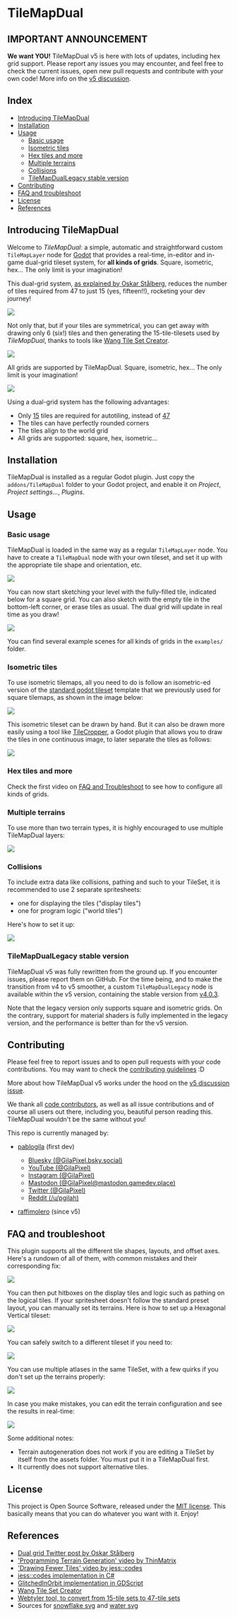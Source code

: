 # TileMapDual


## IMPORTANT ANNOUNCEMENT

**We want YOU!** TileMapDual v5 is here with lots of updates, including hex grid support. Please report any issues you may encounter, and feel free to check the current issues, open new pull requests and contribute with your own code!
More info on the [v5 discussion](https://github.com/pablogila/TileMapDual/issues/16).


## Index

- [Introducing TileMapDual](#introducing-tilemapdual)
- [Installation](#installation)
- [Usage](#usage)
    - [Basic usage](#basic-usage)
    - [Isometric tiles](#isometric-tiles)
    - [Hex tiles and more](#hex-tiles-and-more)
    - [Multiple terrains](#multiple-terrains)
    - [Collisions](#collisions)
    - [TileMapDualLegacy stable version](#tilemapduallegacy-stable-version)
- [Contributing](#contributing)
- [FAQ and troubleshoot](#faq-and-troubleshoot)
- [License](#license)
- [References](#references)


## Introducing TileMapDual

Welcome to *TileMapDual*: a simple, automatic and straightforward custom `TileMapLayer` node for [Godot](https://github.com/godotengine/godot) that provides a real-time, in-editor and in-game dual-grid tileset system, for **all kinds of grids**. Square, isometric, hex... The only limit is your imagination!  

This dual-grid system, [as explained by Oskar Stålberg](https://x.com/OskSta/status/1448248658865049605), reduces the number of tiles required from 47 to just 15 (yes, fifteen!!), rocketing your dev journey!  

![](docs/demo_jess.gif)  

Not only that, but if your tiles are symmetrical, you can get away with drawing only 6 (six!) tiles and then generating the 15-tile-tilesets used by *TileMapDual*, thanks to tools like [Wang Tile Set Creator](https://github.com/kleingeist37/godot-wang-converter).  

![](docs/reference_dual.jpeg)  

All grids are supported by TileMapDual. Square, isometric, hex... The only limit is your imagination!  

![](docs/demo_iso.gif)  


Using a dual-grid system has the following advantages:  
- Only [15](https://user-images.githubusercontent.com/47016402/87044518-ee28fa80-c1f6-11ea-86f5-de53e86fcbb6.png) tiles are required for autotiling, instead of [47](https://user-images.githubusercontent.com/47016402/87044533-f5e89f00-c1f6-11ea-9178-67b2e357ee8a.png)
- The tiles can have perfectly rounded corners
- The tiles align to the world grid
- All grids are supported: square, hex, isometric...


## Installation

TileMapDual is installed as a regular Godot plugin.
Just copy the `addons/TileMapDual` folder to your Godot project, and enable it on *Project*, *Project settings...*, *Plugins*.  


## Usage

### Basic usage

TileMapDual is loaded in the same way as a regular `TileMapLayer` node.
You have to create a `TileMapDual` node with your own tileset, and set it up with the appropriate tile shape and orientation, etc.

![](docs/setup.gif)


You can now start sketching your level with the fully-filled tile, indicated below for a square grid.
You can also sketch with the empty tile in the bottom-left corner, or erase tiles as usual. The dual grid will update in real time as you draw! 

![](docs/reference_tileset_standard.png)

You can find several example scenes for all kinds of grids in the `examples/` folder.


### Isometric tiles

To use isometric tilemaps, all you need to do is follow an isometric-ed version of the [standard godot tileset](https://user-images.githubusercontent.com/47016402/87044518-ee28fa80-c1f6-11ea-86f5-de53e86fcbb6.png) template that we previously used for square tilemaps, as shown in the image below:  

![](docs/reference_tileset_isometric.svg)  

This isometric tileset can be drawn by hand.
But it can also be drawn more easily using a tool like [TileCropper](https://github.com/pablogila/TileCropper), a Godot plugin that allows you to draw the tiles in one continuous image, to later separate the tiles as follows:  

![](docs/reference_tilecropper.png)  


### Hex tiles and more

Check the first video on [FAQ and Troubleshoot](#faq-and-troubleshoot) to see how to configure all kinds of grids.


### Multiple terrains

To use more than two terrain types, it is highly encouraged to use multiple TileMapDual layers:

![](docs/multiple_layers.gif)


### Collisions

To include extra data like collisions, pathing and such to your TileSet, it is recommended to use 2 separate spritesheets:
- one for displaying the tiles ("display tiles")
- one for program logic ("world tiles")

Here's how to set it up:

![](docs/custom_drawing_sprites.gif)


### TileMapDualLegacy stable version

TileMapDual v5 was fully rewritten from the ground up. If you encounter issues, please report them on GitHub. For the time being, and to make the transition from v4 to v5 smoother, a custom `TileMapDualLegacy` node is available within the v5 version, containing the stable version from [v4.0.3](https://github.com/pablogila/TileMapDual/tree/v4.0.3).

Note that the legacy version only supports square and isometric grids. On the contrary, support for material shaders is fully implemented in the legacy version, and the performance is better than for the v5 version.


## Contributing

Please feel free to report issues and to open pull requests with your code contributions. You may want to check the [contributing guidelines](CONTRIBUTING.md) :D

More about how TileMapDual v5 works under the hood on the [v5 discussion issue](https://github.com/pablogila/TileMapDual/issues/16).

We thank all [code contributors](https://github.com/pablogila/TileMapDual/graphs/contributors), as well as all issue contributions and of course all users out there, including you, beautiful person reading this. TileMapDual wouldn't be the same without you!

This repo is currently managed by:

- [pablogila](https://github.com/pablogila) (first dev)
    - [Bluesky (@GilaPixel.bsky.social)](https://bsky.app/profile/gilapixel.bsky.social)
    - [YouTube (@GilaPixel)](https://www.youtube.com/@gilapixel)
    - [Instagram (@GilaPixel)](https://www.instagram.com/gilapixel/)
    - [Mastodon (@GilaPixel@mastodon.gamedev.place)](https://mastodon.gamedev.place/@GilaPixel)
    - [Twitter (@GilaPixel)](https://x.com/gilapixel)
    - [Reddit (/u/pgilah)](https://www.reddit.com/u/pgilah/)

- [raffimolero](https://github.com/raffimolero) (since v5)


## FAQ and troubleshoot

This plugin supports all the different tile shapes, layouts, and offset axes.
Here's a rundown of all of them, with common mistakes and their corresponding fix:

![](docs/all_shapes_and_common_mistakes.gif)


You can then put hitboxes on the display tiles and logic such as pathing on the logical tiles.
If your spritesheet doesn't follow the standard preset layout, you can manually set its terrains.
Here is how to set up a Hexagonal Vertical tileset:

![](docs/manual_hexagonal_terrain_setup.gif)


You can safely switch to a different tileset if you need to:

![](docs/change_tilesets.gif)


You can use multiple atlases in the same TileSet, with a few quirks if you don't set up the terrains properly:

![](docs/multiple_atlases_conflict.gif)


In case you make mistakes, you can edit the terrain configuration and see the results in real-time:

![](docs/terrain_setup_live_feedback.gif)


Some additional notes:
- Terrain autogeneration does not work if you are editing a TileSet by itself from the assets folder. You must put it in a TileMapDual first.
- It currently does not support alternative tiles.




## License

This project is Open Source Software, released under the [MIT license](LICENSE). This basically means that you can do whatever you want with it. Enjoy! 


## References

- [Dual grid Twitter post by Oskar Stålberg](https://x.com/OskSta/status/1448248658865049605)
- ['Programming Terrain Generation' video by ThinMatrix](https://www.youtube.com/watch?v=buKQjkad2I0)
- ['Drawing Fewer Tiles' video by jess::codes](https://www.youtube.com/watch?v=jEWFSv3ivTg)
- [jess::codes implementation in C#](https://github.com/jess-hammer/dual-grid-tilemap-system-godot)
- [GlitchedInOrbit implementation in GDScript](https://github.com/GlitchedinOrbit/dual-grid-tilemap-system-godot-gdscript)
- [Wang Tile Set Creator](https://github.com/kleingeist37/godot-wang-converter)
- [Webtyler tool, to convert from 15-tile sets to 47-tile sets](https://wareya.github.io/webtyler/)
- Sources for [snowflake svg](https://pixsector.com/icon/free-snowflake-svg-vectorart/967) and [water svg](https://www.svgrepo.com/svg/103674/water-drop)

